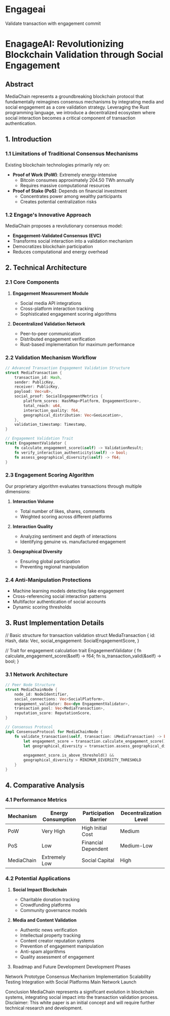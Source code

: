 # Engageai
Validate transaction with engagement commit
# EnagageAI: Revolutionizing Blockchain Validation through Social Engagement

## Abstract

MediaChain represents a groundbreaking blockchain protocol that fundamentally reimagines consensus mechanisms by integrating media and social engagement as a core validation strategy. Leveraging the Rust programming language, we introduce a decentralized ecosystem where social interaction becomes a critical component of transaction authentication.

## 1. Introduction

### 1.1 Limitations of Traditional Consensus Mechanisms

Existing blockchain technologies primarily rely on:
- **Proof of Work (PoW)**: Extremely energy-intensive
  - Bitcoin consumes approximately 204.50 TWh annually
  - Requires massive computational resources
- **Proof of Stake (PoS)**: Depends on financial investment
  - Concentrates power among wealthy participants
  - Creates potential centralization risks

### 1.2 Engage's Innovative Approach

MediaChain proposes a revolutionary consensus model:
- **Engagement-Validated Consensus (EVC)**
- Transforms social interaction into a validation mechanism
- Democratizes blockchain participation
- Reduces computational and energy overhead

## 2. Technical Architecture

### 2.1 Core Components

1. **Engagement Measurement Module**
   - Social media API integrations
   - Cross-platform interaction tracking
   - Sophisticated engagement scoring algorithms

2. **Decentralized Validation Network**
   - Peer-to-peer communication
   - Distributed engagement verification
   - Rust-based implementation for maximum performance

### 2.2 Validation Mechanism Workflow

```rust
// Advanced Transaction Engagement Validation Structure
struct MediaTransaction {
    transaction_id: Hash,
    sender: PublicKey,
    receiver: PublicKey,
    payload: Vec<u8>,
    social_proof: SocialEngagementMetrics {
        platform_scores: HashMap<Platform, EngagementScore>,
        total_reach: u64,
        interaction_quality: f64,
        geographical_distribution: Vec<GeoLocation>,
    },
    validation_timestamp: Timestamp,
}

// Engagement Validation Trait
trait EngagementValidator {
    fn calculate_engagement_score(&self) -> ValidationResult;
    fn verify_interaction_authenticity(&self) -> bool;
    fn assess_geographical_diversity(&self) -> f64;
}
```

### 2.3 Engagement Scoring Algorithm

Our proprietary algorithm evaluates transactions through multiple dimensions:

1. **Interaction Volume**
   - Total number of likes, shares, comments
   - Weighted scoring across different platforms

2. **Interaction Quality**
   - Analyzing sentiment and depth of interactions
   - Identifying genuine vs. manufactured engagement

3. **Geographical Diversity**
   - Ensuring global participation
   - Preventing regional manipulation

### 2.4 Anti-Manipulation Protections

- Machine learning models detecting fake engagement
- Cross-referencing social interaction patterns
- Multifactor authentication of social accounts
- Dynamic scoring thresholds

## 3. Rust Implementation Details

// Basic structure for transaction validation
struct MediaTransaction {
    id: Hash,
    data: Vec<u8>,
    social_engagement: SocialEngagementScore,
}

// Trait for engagement calculation
trait EngagementValidator {
    fn calculate_engagement_score(&self) -> f64;
    fn is_transaction_valid(&self) -> bool;
}

### 3.1 Network Architecture

```rust
// Peer Node Structure
struct MediaChainNode {
    node_id: NodeIdentifier,
    social_connections: Vec<SocialPlatform>,
    engagement_validator: Box<dyn EngagementValidator>,
    transaction_pool: Vec<MediaTransaction>,
    reputation_score: ReputationScore,
}

// Consensus Protocol
impl ConsensusProtocol for MediaChainNode {
    fn validate_transaction(&self, transaction: &MediaTransaction) -> bool {
        let engagement_score = transaction.calculate_engagement_score();
        let geographical_diversity = transaction.assess_geographical_diversity();
        
        engagement_score.is_above_threshold() && 
        geographical_diversity > MINIMUM_DIVERSITY_THRESHOLD
    }
}
```

## 4. Comparative Analysis

### 4.1 Performance Metrics

| Mechanism | Energy Consumption | Participation Barrier | Decentralization Level |
|-----------|--------------------|-----------------------|------------------------|
| PoW       | Very High          | High Initial Cost     | Medium                 |
| PoS       | Low                | Financial Dependent   | Medium-Low             |
| MediaChain| Extremely Low      | Social Capital        | High                   |

### 4.2 Potential Applications

1. **Social Impact Blockchain**
   - Charitable donation tracking
   - Crowdfunding platforms
   - Community governance models

2. **Media and Content Validation**
   - Authentic news verification
   - Intellectual property tracking
   - Content creator reputation systems
   - Prevention of engagement manipulation
   - Anti-spam algorithms
   - Quality assessment of engagement

5. Roadmap and Future Development
Development Phases

Network Prototype
Consensus Mechanism Implementation
Scalability Testing
Integration with Social Platforms
Main Network Launch

Conclusion
MediaChain represents a significant evolution in blockchain systems, integrating social impact into the transaction validation process.
Disclaimer: This white paper is an initial concept and will require further technical research and development.
